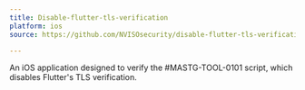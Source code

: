 ```yaml
---
title: Disable-flutter-tls-verification
platform: ios
source: https://github.com/NVISOsecurity/disable-flutter-tls-verification/blob/main/test_app/pinning.ipa

---
```


An iOS application designed to verify the #MASTG-TOOL-0101 script, which disables Flutter's TLS verification.